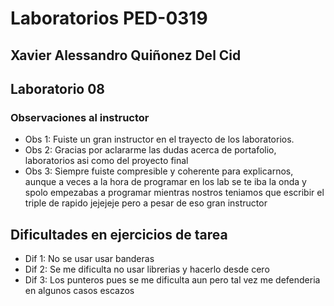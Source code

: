 # Laboratorios PED-0319 

## Xavier Alessandro Quiñonez Del Cid

## Laboratorio 08

### Observaciones al instructor
* Obs 1: Fuiste un gran instructor en el trayecto de los laboratorios.
* Obs 2: Gracias por aclararme las dudas acerca de portafolio, laboratorios asi            como del proyecto final
* Obs 3: Siempre fuiste compresible y coherente para explicarnos, aunque a veces           a la hora de programar en los lab se te iba la onda y spolo empezabas a           programar mientras nostros teniamos que escribir el triple de rapido              jejejeje pero a pesar de eso gran instructor

##  Dificultades en ejercicios de tarea 
* Dif 1: No se usar usar banderas
* Dif 2: Se me dificulta no usar librerias y hacerlo desde cero
* Dif 3: Los punteros pues se me dificulta aun pero tal vez me defenderia en               algunos casos escazos